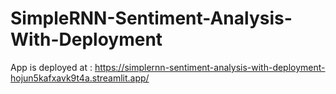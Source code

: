 # SimpleRNN-Sentiment-Analysis-With-Deployment

App is deployed at : https://simplernn-sentiment-analysis-with-deployment-hojun5kafxavk9t4a.streamlit.app/
